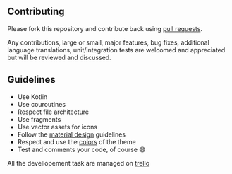 ## Contributing 

Please fork this repository and contribute back using  [pull requests](https://github.com/GladysProject/Gladys-Android/pulls).

Any contributions, large or small, major features, bug fixes, additional language translations, unit/integration tests are welcomed and appreciated but will be reviewed and discussed.

## Guidelines

 - Use Kotlin
 - Use couroutines 
 - Respect file architecture 
 - Use fragments 
 - Use vector assets for icons
 - Follow the [material design](https://material.io/design/introduction/#principles) guidelines 
 - Respect and use the [colors](https://github.com/GladysProject/Gladys-Android/blob/master/app/src/main/res/values/colors.xml) of the theme 
- Test and comments your code, of course :smile:

All the devellopement task are managed on [trello](https://trello.com/b/3jJ5Rg1E/gladys-android-app)
